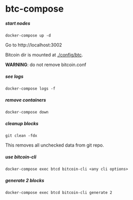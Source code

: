# btc-compose

##### start nodes

```
docker-compose up -d
```

Go to http://localhost:3002

Bitcoin dir is mounted at [./config/btc](./config/btc).

**WARNING**: do not remove bitcoin.conf

##### see logs

```
docker-compose logs -f
```

##### remove containers

```
docker-compose down
```

##### cleanup blocks

```
git clean -fdx
```
This removes all unchecked data from git repo.

##### use bitcoin-cli

```
docker-compose exec btcd bitcoin-cli <any cli options>
```

##### generate 2 blocks

```
docker-compose exec btcd bitcoin-cli generate 2
```
